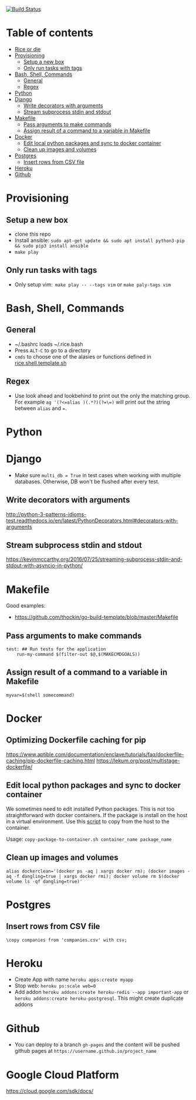 [![Build Status](https://travis-ci.org/conanfanli/rice.svg?branch=master)](https://travis-ci.org/conanfanli/rice)

# Table of contents
- [Rice or die](#rice-or-die)
- [Provisioning](#provisioning)
  * [Setup a new box](#setup-a-new-box)
  * [Only run tasks with tags](#only-run-tasks-with-tags)
- [Bash, Shell, Commands](#bash-shell-commands)
  * [General](#general)
  * [Regex](#regex)
- [Python](#python)
- [Django](#django)
  * [Write decorators with arguments](#write-decorators-with-arguments)
  * [Stream subprocess stdin and stdout](#stream-subprocess-stdin-and-stdout)
- [Makefile](#makefile)
  * [Pass arguments to make commands](#pass-arguments-to-make-commands)
  * [Assign result of a command to a variable in Makefile](#assign-result-of-a-command-to-a-variable-in-makefile)
- [Docker](#docker)
  * [Edit local python packages and sync to docker container](#edit-local-python-packages-and-sync-to-docker-container)
  * [Clean up images and volumes](#clean-up-images-and-volumes)
- [Postgres](#postgres)
  * [Insert rows from CSV file](#insert-rows-from-csv-file)
- [Heroku](#heroku)
- [Github](#github)

# Provisioning

## Setup a new box
- clone this repo
- Install ansible: `sudo apt-get update && sudo apt install python3-pip && sudo pip3 install ansible`
- `make play`

## Only run tasks with tags
- Only setup vim:` make play -- --tags vim` or `make paly-tags vim`

# Bash, Shell, Commands

## General
- ~/.bashrc loads ~/.rice.bash
- Press `ALT-C` to go to a directory
- `cmds` to choose one of the alasies or functions defined in [rice.shell.template.sh](ansible/roles/common/files/rice-shell.template.sh)

## Regex
- Use look ahead and lookbehind to print out the only the matching group. For example `ag '(?<=alias )(.*?)(?=\=)` will print out the string between `alias` and `=`.

# Python

# Django
- Make sure `multi_db = True` in test cases when working with multiple databases. Otherwise, DB won't be flushed after every test.

## Write decorators with arguments
http://python-3-patterns-idioms-test.readthedocs.io/en/latest/PythonDecorators.html#decorators-with-arguments

## Stream subprocess stdin and stdout
https://kevinmccarthy.org/2016/07/25/streaming-subprocess-stdin-and-stdout-with-asyncio-in-python/

# Makefile
Good examples:
- https://github.com/thockin/go-build-template/blob/master/Makefile
## Pass arguments to make commands
```
test: ## Run tests for the application
	run-my-command $(filter-out $@,$(MAKECMDGOALS))
```

## Assign result of a command to a variable in Makefile
`myvar=$(shell somecommand)`

# Docker

## Optimizing Dockerfile caching for pip
https://www.aptible.com/documentation/enclave/tutorials/faq/dockerfile-caching/pip-dockerfile-caching.html
https://lekum.org/post/multistage-dockerfile/

## Edit local python packages and sync to docker container
We sometimes need to edit installed Python packages. This is not too straightforward with docker containers. If the package is install on the host in a virtual environment. Use this [script](copy-package-to-container.sh) to copy from the host to the container.

Usage: `copy-package-to-container.sh container_name package_name`

## Clean up images and volumes
`alias dockerclean='(docker ps -aq | xargs docker rm); (docker images -aq -f dangling=true | xargs docker rmi); docker volume rm $(docker volume ls -qf dangling=true)'`



# Postgres
## Insert rows from CSV file
`\copy companies from 'companies.csv' with csv;`

# Heroku

- Create App with name `heroku apps:create myapp`
- Stop web: `heroku ps:scale web=0`
- Add addon `heroku addons:create heroku-redis --app important-app` or `heroku addons:create heroku-postgresql`. This might create duplicate addons

# Github
- You can deploy to a branch `gh-pages` and the content will be pushed github pages at `https://username.github.io/project_name`

# Google Cloud Platform
https://cloud.google.com/sdk/docs/
